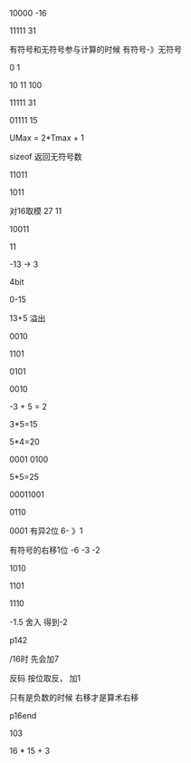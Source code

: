 







10000 -16





11111 31







有符号和无符号参与计算的时候 有符号-》无符号









0 1

10 11 100







11111    31

01111    15



UMax = 2*Tmax + 1







sizeof 返回无符号数









11011

1011

对16取模 27 11









10011

11

-13 -> 3















4bit

0-15



13+5 溢出

0010







1101

0101

0010

-3 + 5 = 2









3*5=15



5*4=20

0001  0100



5*5=25

00011001









0110

0001 有异2位 6- 》1







有符号的右移1位 -6 -3 -2

1010

1101

1110



-1.5 舍入 得到-2





p142





/16时 先会加7













反码 按位取反， 加1





只有是负数的时候 右移才是算术右移











p16end









103

16 * 15 + 3